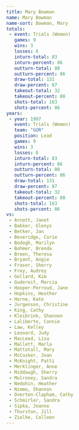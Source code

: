 ```yaml
---
title: Mary Bowman
name: Mary Bowman
name-sort: Bowman, Mary
totals:
 - event: Trials (Women)
   games: 9
   wins: 3
   losses: 6
   inturn-total: 83
   inturn-percent: 86
   outturn-total: 80
   outturn-percent: 86
   draw-total: 131
   draw-percent: 87
   takeout-total: 32
   takeout-percent: 80
   shots-total: 163
   shots-percent: 86
years:
 - year: 1997
   event: Trials (Women)
   team: "GOR"
   position: Lead
   games: 9
   wins: 3
   losses: 6
   inturn-total: 83
   inturn-percent: 86
   outturn-total: 80
   outturn-percent: 86
   draw-total: 131
   draw-percent: 87
   takeout-total: 32
   takeout-percent: 80
   shots-total: 163
   shots-percent: 86
vs:
 - Arnott, Janet
 - Bakker, Glenys
 - Betker, Jan
 - Beveridge, Corie
 - Bodogh, Marilyn
 - Bohmer, Brenda
 - Breen, Theresa
 - Bryant, Angie
 - Fraser, Sherry
 - Frey, Audrey
 - Gellard, Kim
 - Gudereit, Marcia
 - Hooper-Perroud, Jane
 - Hopkins, Heather
 - Horne, Kate
 - Jurgenson, Christine
 - King, Cathy
 - Kleibrink, Shannon
 - Laliberte, Connie
 - Law, Kelley
 - Leonard, Judy
 - MacLeod, Lisa
 - Mallett, Marla
 - Mattatall, Mary
 - McCusker, Joan
 - McKnight, Patti
 - Merklinger, Anne
 - Middaugh, Sherry
 - Mulroney, Sandra
 - Nedohin, Heather
 - Nimmo, Shannon
 - Overton-Clapham, Cathy
 - Schmirler, Sandra
 - Sipka, Joanne
 - Thurston, Jill
 - Zielke, Colleen
---
```

